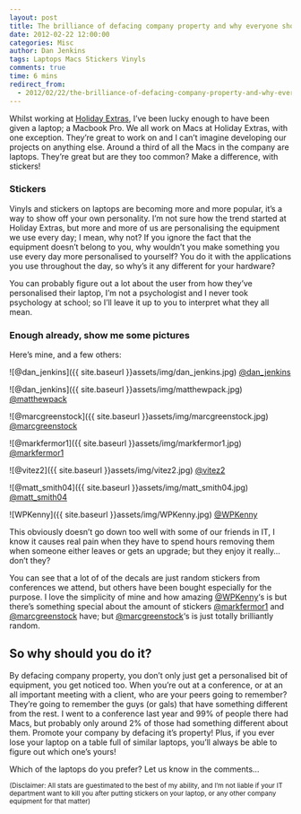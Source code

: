 ```yaml
---
layout: post
title: The brilliance of defacing company property and why everyone should do it with stickers
date: 2012-02-22 12:00:00
categories: Misc
author: Dan Jenkins
tags: Laptops Macs Stickers Vinyls
comments: true
time: 6 mins
redirect_from:
  - 2012/02/22/the-brilliance-of-defacing-company-property-and-why-everyone-should-do-it-with-stickers/
---
```


Whilst working at [Holiday Extras](http://www.holidayextras.com), I’ve been lucky enough to have been given a laptop; a Macbook Pro. We all work on Macs at Holiday Extras, with one exception. They’re great to work on and I can’t imagine developing our projects on anything else. Around a third of all the Macs in the company are laptops. They’re great but are they too common? Make a difference, with stickers!

### Stickers
Vinyls and stickers on laptops are becoming more and more popular, it’s a way to show off your own personality. I’m not sure how the trend started at Holiday Extras, but more and more of us are personalising the equipment we use every day; I mean, why not? If you ignore the fact that the equipment doesn’t belong to you, why wouldn’t you make something you use every day more personalised to yourself? You do it with the applications you use throughout the day, so why’s it any different for your hardware?

You can probably figure out a lot about the user from how they’ve personalised their laptop, I’m not a psychologist and I never took psychology at school; so I’ll leave it up to you to interpret what they all mean.

### Enough already, show me some pictures
Here’s mine, and a few others:

![@dan_jenkins]({{ site.baseurl }}assets/img/dan_jenkins.jpg)
[@dan_jenkins](http://www.twitter.com/dan_jenkins)

![@dan_jenkins]({{ site.baseurl }}assets/img/matthewpack.jpg)
[@matthewpack](http://www.twitter.com/matthewpack)

![@marcgreenstock]({{ site.baseurl }}assets/img/marcgreenstock.jpg)
[@marcgreenstock](http://www.twitter.com/marcgreenstock)

![@markfermor1]({{ site.baseurl }}assets/img/markfermor1.jpg)
[@markfermor1](http://www.twitter.com/markfermor1)

![@vitez2]({{ site.baseurl }}assets/img/vitez2.jpg)
[@vitez2](http://www.twitter.com/vitez2)

![@matt_smith04]({{ site.baseurl }}assets/img/matt_smith04.jpg)
[@matt_smith04](http://www.twitter.com/matt_smith04)

![WPKenny]({{ site.baseurl }}assets/img/WPKenny.jpg)
[@WPKenny](http://www.twitter.com/WPKenny)

This obviously doesn’t go down too well with some of our friends in IT, I know it causes real pain when they have to spend hours removing them when someone either leaves or gets an upgrade; but they enjoy it really… don’t they?

You can see that a lot of of the decals are just random stickers from conferences we attend, but others have been bought especially for the purpose. I love the simplicity of mine and how amazing [@WPKenny](http://www.twitter.com/WPKenny)‘s is but there’s something special about the amount of stickers [@markfermor1](http://www.twitter.com/markfermor1) and [@marcgreenstock](http://www.twitter.com/marcgreenstock) have; but [@marcgreenstock](http://www.twitter.com/marcgreenstock)‘s is just totally brilliantly random.

## So why should you do it?
By defacing company property, you don’t only just get a personalised bit of equipment, you get noticed too. When you’re out at a conference, or at an all important meeting with a client, who are your peers going to remember? They’re going to remember the guys (or gals) that have something different from the rest. I went to a conference last year and 99% of people there had Macs, but probably only around 2% of those had something different about them. Promote your company by defacing it’s property! Plus, if you ever lose your laptop on a table full of similar laptops, you’ll always be able to figure out which one’s yours!

Which of the laptops do you prefer? Let us know in the comments…

<small>(Disclaimer: All stats are guestimated to the best of my ability, and I’m not liable if your IT department want to kill you after putting stickers on your laptop, or any other company equipment for that matter)</small>